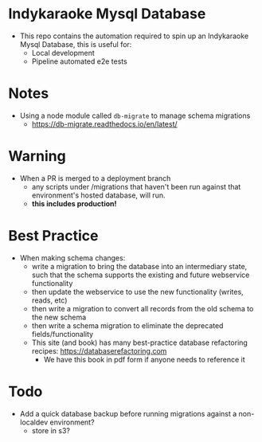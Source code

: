 # Indykaraoke Mysql Database

- This repo contains the automation required to spin up an Indykaraoke Mysql Database, this is useful for:
  - Local development
  - Pipeline automated e2e tests

# Notes
- Using a node module called `db-migrate` to manage schema migrations
  - https://db-migrate.readthedocs.io/en/latest/

# Warning
- When a PR is merged to a deployment branch
  - any scripts under /migrations that haven't been run against that environment's hosted database, will run.
  - **this includes production!**

# Best Practice
- When making schema changes:
  - write a migration to bring the database into an intermediary state, such that the schema supports the existing and future webservice functionality
  - then update the webservice to use the new functionality (writes, reads, etc)
  - then write a migration to convert all records from the old schema to the new schema
  - then write a schema migration to eliminate the deprecated fields/functionality
  - This site (and book) has many best-practice database refactoring recipes: https://databaserefactoring.com
    - We have this book in pdf form if anyone needs to reference it


# Todo
- Add a quick database backup before running migrations against a non-localdev environment?
  - store in s3?